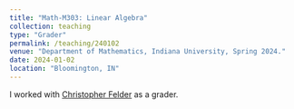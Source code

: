 ```yaml
---
title: "Math-M303: Linear Algebra"
collection: teaching
type: "Grader"
permalink: /teaching/240102
venue: "Department of Mathematics, Indiana University, Spring 2024."
date: 2024-01-02
location: "Bloomington, IN"
---
```


I worked with [Christopher Felder](https://cfelder.pages.iu.edu/) as a grader.
